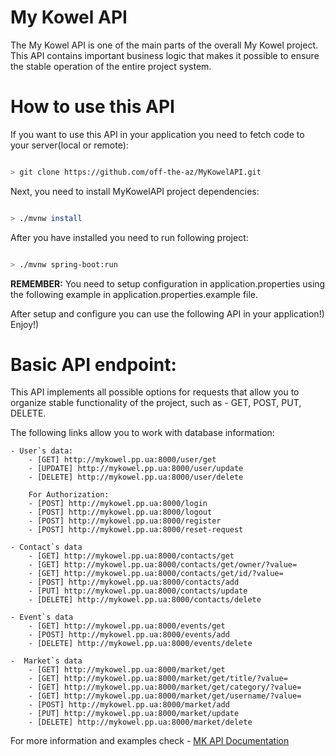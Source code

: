 # My Kowel API

The My Kowel API is one of the main parts of the overall My Kowel project. This API contains important business logic that makes it possible to ensure the stable operation of the entire project system.

# How to use this API

If you want to use this API in your application you need to fetch code to your server(local or remote):

```bash

> git clone https://github.com/off-the-az/MyKowelAPI.git

```

Next, you need to install MyKowelAPI project dependencies:

```bash

> ./mvnw install

```

After you have installed you need to run following project:

```bash

> ./mvnw spring-boot:run

```

<b>REMEMBER:</b> You need to setup configuration in application.properties using the following example in application.properties.example file.


After setup and configure you can use the following API in your application!) Enjoy!)


# Basic API endpoint:

This API implements all possible options for requests that allow you to organize stable functionality of the project, such as - GET, POST, PUT, DELETE.

The following links allow you to work with database information:

    - User`s data:
        - [GET] http://mykowel.pp.ua:8000/user/get
        - [UPDATE] http://mykowel.pp.ua:8000/user/update
        - [DELETE] http://mykowel.pp.ua:8000/user/delete

        For Authorization:
        - [POST] http://mykowel.pp.ua:8000/login
        - [POST] http://mykowel.pp.ua:8000/logout
        - [POST] http://mykowel.pp.ua:8000/register
        - [POST] http://mykowel.pp.ua:8000/reset-request

    - Contact`s data
        - [GET] http://mykowel.pp.ua:8000/contacts/get
        - [GET] http://mykowel.pp.ua:8000/contacts/get/owner/?value=
        - [GET] http://mykowel.pp.ua:8000/contacts/get/id/?value=
        - [POST] http://mykowel.pp.ua:8000/contacts/add
        - [PUT] http://mykowel.pp.ua:8000/contacts/update
        - [DELETE] http://mykowel.pp.ua:8000/contacts/delete

    - Event`s data
        - [GET] http://mykowel.pp.ua:8000/events/get
        - [POST] http://mykowel.pp.ua:8000/events/add
        - [DELETE] http://mykowel.pp.ua:8000/events/delete

    -  Market`s data
        - [GET] http://mykowel.pp.ua:8000/market/get
        - [GET] http://mykowel.pp.ua:8000/market/get/title/?value=
        - [GET] http://mykowel.pp.ua:8000/market/get/category/?value=
        - [GET] http://mykowel.pp.ua:8000/market/get/username/?value=
        - [POST] http://mykowel.pp.ua:8000/market/add
        - [PUT] http://mykowel.pp.ua:8000/market/update
        - [DELETE] http://mykowel.pp.ua:8000/market/delete

For more information and examples check - <a href="#">MK API Documentation</a>